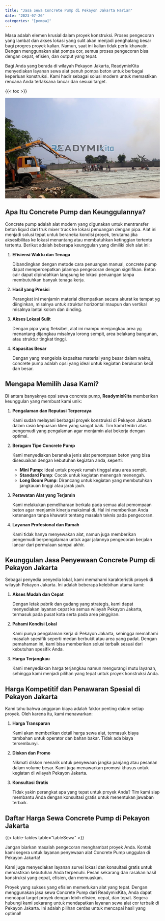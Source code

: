 ```yaml
---
title: "Jasa Sewa Concrete Pump di Pekayon Jakarta Harian"
date: "2023-07-26"
categories: "[pompa]"
---
```


Masa adalah elemen krusial dalam proyek konstruksi. Proses pengecoran yang lambat dan akses lokasi yang sulit akan menjadi penghalang besar bagi progres proyek kalian. Namun, saat ini kalian tidak perlu khawatir. Dengan menggunakan alat pompa cor, semua proses pengecoran bisa dengan cepat, efisien, dan output yang tepat.

Bagi Anda yang berada di wilayah Pekayon Jakarta, ReadymixKita menyediakan layanan sewa alat penuh pompa beton untuk berbagai keperluan konstruksi. Kami hadir sebagai solusi modern untuk memastikan rencana Anda terlaksana lancar dan sesuai target.

{{< toc >}}

![Jasa Sewa Concrete Pump di Pekayon Jakarta Harian](/images/pompa/sewa-pompa-09.jpg)

## Apa Itu Concrete Pump dan Keunggulannya?

Concrete pump adalah alat modern yang digunakan untuk mentransfer beton liquid dari truk mixer truck ke lokasi penuangan dengan pipa. Alat ini menjadi solusi tepat untuk beraneka kondisi proyek, terutama jika aksesibilitas ke lokasi menantang atau membutuhkan ketinggian tertentu tertentu. Berikut adalah beberapa keunggulan yang dimiliki oleh alat ini:

1. **Efisiensi Waktu dan Tenaga**

   Dibandingkan dengan metode cara penuangan manual, concrete pump dapat mempercepatkan jalannya pengecoran dengan signifikan. Beton cair dapat dipindahkan langsung ke lokasi penuangan tanpa membutuhkan banyak tenaga kerja.

2. **Hasil yang Presisi**

   Perangkat ini menjamin material ditempatkan secara akurat ke tempat yg diinginkan, misalnya untuk struktur horizontal maupun dan vertikal misalnya lantai kolom dan dinding.

3. **Akses Lokasi Sulit**

   Dengan pipa yang fleksibel, alat ini mampu menjangkau area yg menantang dijangkau misalnya lorong sempit, area belakang bangunan, atau struktur tingkat tinggi.

4. **Kapasitas Besar**

   Dengan yang mengelola kapasitas material yang besar dalam waktu, concrete pump adalah opsi yang ideal untuk kegiatan berukuran kecil dan besar.

## Mengapa Memilih Jasa Kami?

Di antara banyaknya opsi sewa concrete pump, **ReadymixKita** memberikan keunggulan yang membuat kami unik:

1. **Pengalaman dan Reputasi Terpercaya**

   Kami sudah melayani berbagai proyek konstruksi di Pekayon Jakarta dalam rasio kepuasan klien yang sangat baik. Tim kami terdiri atas pengemudi yang pengalaman agar menjamin alat bekerja dengan optimal.

2. **Beragam Tipe Concrete Pump**

   Kami menyediakan beraneka jenis alat pemompaan beton yang bisa disesuaikan dengan kebutuhan kegiatan anda, seperti:
   - **Mini Pump**: Ideal untuk proyek rumah tinggal atau area sempit.
   - **Standard Pump**: Cocok untuk kegiatan menengah menengah.
   - **Long Boom Pump**: Dirancang untuk kegiatan yang membutuhkan jangkauan tinggi atau jarak jauh.

3. **Perawatan Alat yang Terjamin**

   Kami melakukan pemeliharaan berkala pada semua alat pemompaan beton agar menjamin kinerja maksimal di. Hal ini memberikan Anda ketenangan tanpa khawatir tentang masalah teknis pada pengecoran.

4. **Layanan Profesional dan Ramah**

   Kami tidak hanya menyewakan alat, namun juga memberikan pengemudi berpengalaman untuk agar jalannya pengecoran berjalan lancar dari permulaan sampai akhir.

## Keunggulan Jasa Penyewaan Concrete Pump di Pekayon Jakarta

Sebagai penyedia penyedia lokal, kami memahami karakteristik proyek di wilayah Pekayon Jakarta. Ini adalah beberapa kelebihan utama kami:

1. **Akses Mudah dan Cepat**

   Dengan letak pabrik dan gudang yang strategis, kami dapat menyediakan layanan cepat ke semua wilayah Pekayon Jakarta, termasuk pada pusat kota serta pada area pinggiran.

2. **Pahami Kondisi Lokal**

   Kami punya pengalaman kerja di Pekayon Jakarta, sehingga memahami masalah spesifik seperti medan berbukit atau area yang padat. Dengan pemahaman ini, kami bisa memberikan solusi terbaik sesuai dari kebutuhan spesifik Anda.

3. **Harga Terjangkau**

   Kami menyediakan harga terjangkau namun mengurangi mutu layanan, sehingga kami menjadi pilihan yang tepat untuk proyek konstruksi Anda.

## Harga Kompetitif dan Penawaran Spesial di Pekayon Jakarta

Kami tahu bahwa anggaran biaya adalah faktor penting dalam setiap proyek. Oleh karena itu, kami menawarkan:

1. **Harga Transparan**

   Kami akan memberikan detail harga sewa alat, termasuk biaya tambahan untuk operator dan bahan bakar. Tidak ada biaya tersembunyi.

2. **Diskon dan Promo**

   Nikmati diskon menarik untuk penyewaan jangka panjang atau pesanan dalam volume besar. Kami juga menawarkan promosi khusus untuk kegiatan di wilayah Pekayon Jakarta.

3. **Konsultasi Gratis**

   Tidak yakin perangkat apa yang tepat untuk proyek Anda? Tim kami siap membantu Anda dengan konsultasi gratis untuk menentukan jawaban terbaik.

## Daftar Harga Sewa Concrete Pump di Pekayon Jakarta

{{< table-tables table="tableSewa" >}}

Jangan biarkan masalah pengecoran menghambat proyek Anda. Kontak kami segera untuk layanan penyewaan alat Concrete Pump unggulan di Pekayon Jakarta!

Kami juga menyediakan layanan survei lokasi dan konsultasi gratis untuk memastikan kebutuhan Anda terpenuhi. Pesan sekarang dan rasakan hasil konstruksi yang cepat, efisien, dan memuaskan.

Proyek yang sukses yang efisien memerlukan alat yang tepat. Dengan menggunakan jasa sewa Concrete Pump dari ReadymixKita, Anda dapat mencapai target proyek dengan lebih efisien, cepat, dan tepat. Segera hubungi kami sekarang untuk mendapatkan layanan sewa alat cor terbaik di Pekayon Jakarta. Ini adalah pilihan cerdas untuk mencapai hasil yang optimal!